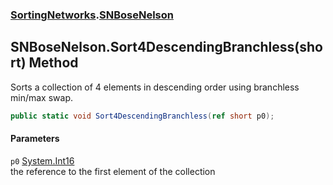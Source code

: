 ### [SortingNetworks](SortingNetworks.md 'SortingNetworks').[SNBoseNelson](SortingNetworks_SNBoseNelson.md 'SortingNetworks.SNBoseNelson')
## SNBoseNelson.Sort4DescendingBranchless(short) Method
Sorts a collection of 4 elements in descending order using branchless min/max swap.  
```csharp
public static void Sort4DescendingBranchless(ref short p0);
```
#### Parameters
<a name='SortingNetworks_SNBoseNelson_Sort4DescendingBranchless(short)_p0'></a>
`p0` [System.Int16](https://docs.microsoft.com/en-us/dotnet/api/System.Int16 'System.Int16')  
the reference to the first element of the collection
  
